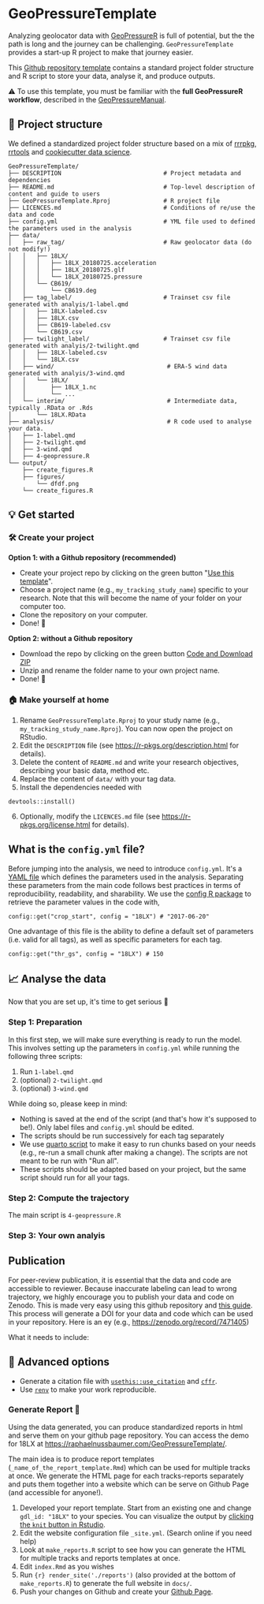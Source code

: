 # GeoPressureTemplate

Analyzing geolocator data with [GeoPressureR](https://raphaelnussbaumer.com/GeoPressureR/) is full of potential, but the the path is long and the journey can be challenging. `GeoPressureTemplate` provides a start-up R project to make that journey easier.

This [Github repository template](https://docs.github.com/articles/creating-a-repository-from-a-template/) contains a standard project folder structure and R script to store your data, analyse it, and produce outputs.

:warning: To use this template, you must be familiar with the **full GeoPressureR workflow**, described in the [GeoPressureManual](https://raphaelnussbaumer.com/GeoPressureManual).

## :file_folder: Project structure

We defined a standardized project folder structure based on a mix of [rrrpkg](https://github.com/ropensci/rrrpkg#getting-started-with-a-research-compendium), [rrtools](https://github.com/benmarwick/rrtools#4-rrtoolsuse_analysis) and [cookiecutter data science](http://drivendata.github.io/cookiecutter-data-science/#directory-structure).


```         
GeoPressureTemplate/
├── DESCRIPTION                             # Project metadata and dependencies
├── README.md                               # Top-level description of content and guide to users
├── GeoPressureTemplate.Rproj               # R project file
├── LICENCES.md                             # Conditions of re/use the data and code
├── config.yml                              # YML file used to defined the parameters used in the analysis
├── data/                                 
│   ├── raw_tag/                            # Raw geolocator data (do not modify!)
│   │   ├── 18LX/
│   │   │   ├── 18LX_20180725.acceleration
│   │   │   ├── 18LX_20180725.glf
│   │   │   └── 18LX_20180725.pressure 
│   │   └── CB619/ 
│   │       └── CB619.deg
│   ├── tag_label/                          # Trainset csv file generated with analyis/1-label.qmd
│   │   ├── 18LX-labeled.csv
│   │   ├── 18LX.csv 
│   │   ├── CB619-labeled.csv
│   │   └── CB619.csv            
│   ├── twilight_label/                     # Trainset csv file generated with analyis/2-twilight.qmd
│   │   ├── 18LX-labeled.csv
│   │   └── 18LX.csv
│   ├── wind/                                # ERA-5 wind data generated with analyis/3-wind.qmd
│   │   └── 18LX/
│   │       ├── 18LX_1.nc
│   │       └── ...
│   └── interim/                             # Intermediate data, typically .RData or .Rds
│       └── 18LX.RData                      
├── analysis/                                # R code used to analyse your data.
│   ├── 1-label.qmd
│   ├── 2-twilight.qmd
│   ├── 3-wind.qmd
│   ├── 4-geopressure.R
└── output/   
    ├── create_figures.R
    ├── figures/
        └── dfdf.png
    └── create_figures.R
```

## :bulb: Get started

### :hammer_and_wrench: Create your project

**Option 1: with a Github repository (recommended)**

-   Create your project repo by clicking on the green button "[Use this template](https://github.com/Rafnuss/GeoPressureTemplate/generate)".
-   Choose a project name (e.g., `my_tracking_study_name`) specific to your research. Note that this will become the name of your folder on your computer too.
-   Clone the repository on your computer.
-   Done! :tada:

**Option 2: without a Github repository**

-   Download the repo by clicking on the green button [Code and Download ZIP](https://github.com/Rafnuss/GeoPressureTemplate/archive/refs/heads/v3.zip)
-   Unzip and rename the folder name to your own project name.
-   Done! :tada:

### :house: Make yourself at home

1.  Rename `GeoPressureTemplate.Rproj` to your study name (e.g., `my_tracking_study_name.Rproj`). You can now open the project on RStudio. 
2.  Edit the `DESCRIPTION` file (see <https://r-pkgs.org/description.html> for details).
3.  Delete the content of `README.md` and write your research objectives, describing your basic data, method etc.
4.  Replace the content of `data/` with your tag data.
5.  Install the dependencies needed with

```{r}
devtools::install()
```
6.  Optionally, modify the `LICENCES.md` file (see <https://r-pkgs.org/license.html> for details).


## What is the `config.yml` file?

Before jumping into the analysis, we need to introduce `config.yml`. It's a [YAML file](https://en.wikipedia.org/wiki/YAML) which defines the parameters used in the analysis. Separating these parameters from the main code follows best practices in terms of reproducibility, readability, and sharability. We use the [config R package](https://rstudio.github.io/config/) to retrieve the parameter values in the code with,

```{r}
config::get("crop_start", config = "18LX") # "2017-06-20"
```

One advantage of this file is the ability to define a default set of parameters (i.e. valid for all tags), as well as specific parameters for each tag.

```{r}
config::get("thr_gs", config = "18LX") # 150
```

## :chart_with_upwards_trend: Analyse the data

Now that you are set up, it's time to get serious :grimacing:

### Step 1: Preparation

In this first step, we will make sure everything is ready to run the model. This involves setting up the parameters in `config.yml` while running the following three scripts:

1.  Run `1-label.qmd` 
2.  (optional) `2-twilight.qmd`
3.  (optional) `3-wind.qmd`

While doing so, please keep in mind:
- Nothing is saved at the end of the script (and that's how it's supposed to be!). Only label files and `config.yml` should be edited. 
- The scripts should be run successively for each tag separately
- We use [quarto script](https://quarto.org/) to make it easy to run chunks based on your needs (e.g., re-run a small chunk after making a change). The scripts are not meant to be run with "Run all".
- These scripts should be adapted based on your project, but the same script should run for all your tags.


### Step 2: Compute the trajectory

The main script is `4-geopressure.R`

### Step 3: Your own analyis


## Publication 

For peer-review publication, it is essential that the data and code are accessible to reviewer. Because inaccurate labeling can lead to wrong trajectory, we highly encourage you to publish your data and code on Zenodo. This is made very easy using this github repository and [this guide](https://docs.github.com/en/repositories/archiving-a-github-repository/referencing-and-citing-content). This process will generate a DOI for your data and code which can be used in your repository. Here is an ey (e.g., <https://zenodo.org/record/7471405>)

What it needs to include:

## :link: Advanced options

-   Generate a citation file with [`usethis::use_citation`](https://usethis.r-lib.org/reference/use_citation.html) and [`cffr`](https://github.com/ropensci/cffr).
-   Use [`renv`](https://rstudio.github.io/renv/index.html) to make your work reproducible.

### Generate Report :page_facing_up:

Using the data generated, you can produce standardized reports in html and serve them on your github page repository. You can access the demo for 18LX at <https://raphaelnussbaumer.com/GeoPressureTemplate/>.

The main idea is to produce report templates (`_name_of_the_report_template.Rmd`) which can be used for multiple tracks at once. We generate the HTML page for each tracks-reports separately and puts them together into a website which can be serve on Github Page (and accessible for anyone!).

1.  Developed your report template. Start from an existing one and change `gdl_id: "18LX"` to your species. You can visualize the output by [clicking the `knit` button in Rstudio](https://rmarkdown.rstudio.com/authoring_quick_tour.html).
2.  Edit the website configuration file `_site.yml`. (Search online if you need help)
3.  Look at `make_reports.R` script to see how you can generate the HTML for multiple tracks and reports templates at once.
4.  Edit `index.Rmd` as you wishes
5.  Run `{r} render_site('./reports')` (also provided at the bottom of `make_reports.R`) to generate the full website in `docs/`.
6.  Push your changes on Github and create your [Github Page](https://rstudio.github.io/distill/publish_website.html#github-pages).

